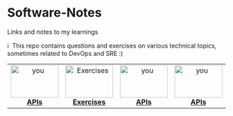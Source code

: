 # Software-Notes
Links and notes to my learnings


:information_source: &nbsp;This repo contains questions and exercises on various technical topics, sometimes related to DevOps and SRE :)

<table>
<center>
    <td align="center"><a href="#APIs"><img src="https://media.sproutsocial.com/uploads/2015/04/What-is-an-API.png" width="110px;" height="75px;" alt="you"/><br /><b>APIs</b></a></td>
    <td align="center"><a href="#DSL"><img src="utils/images/exercises.png" width="110px;" height="75px;" alt="Exercises"/><br /><b>Exercises</b></a></td>
    <td align="center"><a href="#Database"><img src="https://media.sproutsocial.com/uploads/2015/04/What-is-an-API.png" width="110px;" height="75px;" alt="you"/><br /><b>APIs</b></a></td>
    <td align="center"><a href="#DevOps"><img src="https://media.sproutsocial.com/uploads/2015/04/What-is-an-API.png" width="110px;" height="75px;" alt="you"/><br /><b>APIs</b></a></td>
    <td align="center"><a href="#Golang"><img src="https://i.ytimg.com/vi/YS4e4q9oBaU/maxresdefault.jpg" width="110px;" height="75px;" alt="you"/><br /><b>APIs</b></a></td>
  </tr>
</table>
</center>
